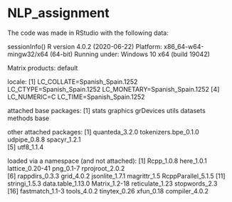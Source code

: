 # NLP_assignment
The code was made in RStudio with the following data:

sessionInfo()
R version 4.0.2 (2020-06-22)
Platform: x86_64-w64-mingw32/x64 (64-bit)
Running under: Windows 10 x64 (build 19042)

Matrix products: default

locale:
[1] LC_COLLATE=Spanish_Spain.1252  LC_CTYPE=Spanish_Spain.1252    LC_MONETARY=Spanish_Spain.1252
[4] LC_NUMERIC=C                   LC_TIME=Spanish_Spain.1252    

attached base packages:
[1] stats     graphics  grDevices utils     datasets  methods   base     

other attached packages:
[1] quanteda_3.2.0       tokenizers.bpe_0.1.0 udpipe_0.8.8         spacyr_1.2.1        
[5] utf8_1.1.4          

loaded via a namespace (and not attached):
 [1] Rcpp_1.0.8         here_1.0.1         lattice_0.20-41    png_0.1-7          rprojroot_2.0.2   
 [6] rappdirs_0.3.3     grid_4.0.2         jsonlite_1.7.1     magrittr_1.5       RcppParallel_5.1.5
[11] stringi_1.5.3      data.table_1.13.0  Matrix_1.2-18      reticulate_1.23    stopwords_2.3     
[16] fastmatch_1.1-3    tools_4.0.2        tinytex_0.26       xfun_0.18          compiler_4.0.2   
